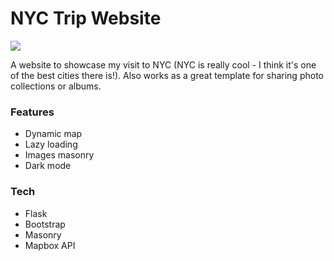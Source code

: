 # NYC Trip Website
![](https://github.com/yamakov03/yamakov03.github.io/blob/master/public/assets/projects_gif/nyc.gif)

A website to showcase my visit to NYC (NYC is really cool - I think it's one of the best cities there is!). Also works as a great template for sharing photo collections or albums.

### Features
- Dynamic map
- Lazy loading
- Images masonry
- Dark mode

### Tech
- Flask
- Bootstrap
- Masonry
- Mapbox API
